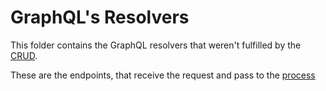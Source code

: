 # GraphQL's Resolvers

This folder contains the GraphQL resolvers that weren't fulfilled by the [CRUD](../crud).

These are the endpoints, that receive the request and pass to the [process](../process)

